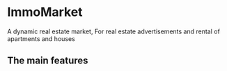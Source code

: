 # ImmoMarket
A dynamic real estate market, For real estate advertisements and rental of apartments and houses

## The main features
